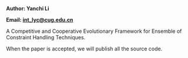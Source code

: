 **Author: Yanchi Li**

**Email: int_lyc@cug.edu.cn**

A Competitive and Cooperative Evolutionary Framework for Ensemble of Constraint Handling Techniques.

When the paper is accepted, we will publish all the source code.
